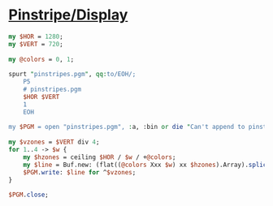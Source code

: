 [1]: https://rosettacode.org/wiki/Pinstripe/Display

# [Pinstripe/Display][1]

```perl
my $HOR = 1280;
my $VERT = 720;
 
my @colors = 0, 1;
 
spurt "pinstripes.pgm", qq:to/EOH/;
    P5
    # pinstripes.pgm
    $HOR $VERT
    1
    EOH
 
my $PGM = open "pinstripes.pgm", :a, :bin or die "Can't append to pinstripes.pgm: $!";
 
my $vzones = $VERT div 4;
for 1..4 -> $w {
    my $hzones = ceiling $HOR / $w / +@colors;
    my $line = Buf.new: (flat((@colors Xxx $w) xx $hzones).Array).splice(0,$HOR);
    $PGM.write: $line for ^$vzones;
}
 
$PGM.close;
```